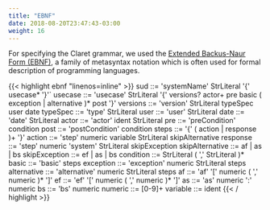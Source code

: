 ```yaml
---
title: "EBNF"
date: 2018-08-20T23:47:43-03:00
weight: 16
---
```


For specifying the Claret grammar, we used the [Extended Backus-Naur Form (EBNF)](https://en.wikipedia.org/wiki/Extended_Backus–Naur_form), a family of metasyntax notation which is often used for formal description of programming languages.

{{< highlight ebnf "linenos=inline" >}}
sud ::= 'systemName' StrLiteral '{' usecase* '}'`
usecase ::= 'usecase' StrLiteral '{' versions? actor+ pre basic ( exception | alternative )* post '}'
versions ::= 'version' StrLiteral typeSpec user date
typeSpec ::= 'type' StrLiteral
user ::= 'user' StrLiteral
date ::= 'date' StrLiteral
actor ::= 'actor' ident StrLiteral
pre ::= 'preCondition' condition
post ::= 'postCondition' condition
steps ::= '{' ( action | response )+ '}'
action ::= 'step' numeric variable StrLiteral skipAlternative
response ::= 'step' numeric 'system' StrLiteral skipException
skipAlternative ::= af | as | bs
skipException ::= ef | as | bs
condition ::= StrLiteral ( ',' StrLiteral )*
basic ::= 'basic' steps
exception ::= 'exception' numeric StrLiteral steps
alternative ::= 'alternative' numeric StrLiteral steps
af ::= 'af' '[' numeric ( ',' numeric )* ']'
ef ::= 'ef' '[' numeric ( ',' numeric )* ']'
as ::= 'as' numeric ':' numeric
bs ::= 'bs' numeric
numeric ::= [0-9]+
variable ::= ident
{{< / highlight >}}
